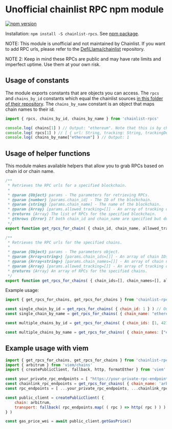 # Unofficial chainlist RPC npm module

[![npm version](https://badge.fury.io/js/chainlist-rpcs.svg)](https://badge.fury.io/js/chainlist-rpcs)

Installation: `npm install -S chainlist-rpcs`. See [npm package](https://www.npmjs.com/package/chainlist-rpcs).

NOTE: This module is unofficial and not maintained by Chainlist. If you want to add RPC urls, please refer to the [DefiLlama/chainlist](https://github.com/DefiLlama/chainlist) repository.

NOTE 2: Keep in mind these RPCs are public and may have rate limits and imperfect uptime. Use them at your own risk.

## Usage of constants

The module exports constants that are objects you can access. The `rpcs` and `chains_by_id` constants which equal the chainlist sources [in this folder of their repository](https://github.com/DefiLlama/chainlist/tree/main/constants). The `chains_by_name` constant is an object that maps chain names to their id.

```js
import { rpcs, chains_by_id, chains_by_name } from 'chainlist-rpcs'

console.log( chains[1] ) // Output: "ethereum". Note that this is by chain id and not by index. 1 here refers to chain id 1.
console.log( rpcs[1] ) // [ { url: String, tracking: String, trackingDetails: String } ].
console.log( chains_by_name["ethereum"] ) // Output: 1
```

## Usage of helper functions

This module makes available helpers that allow you to grab RPCs based on chain id or chain name.

```js
/**
 * Retrieves the RPC urls for a specified blockchain.
 *
 * @param {Object} params - The parameters for retrieving RPCs.
 * @param {number} [params.chain_id] - The ID of the blockchain.
 * @param {string} [params.chain_name] - The name of the blockchain.
 * @param {Array} [params.allowed_tracking=[]] - An array of tracking objects. Options: none, limited, yes.
 * @returns {Array} The list of RPCs for the specified blockchain.
 * @throws {Error} If both chain_id and chain_name are specified but do not match.
 */
export function get_rpcs_for_chain( { chain_id, chain_name, allowed_tracking=[] } )

/**
 * Retrieves the RPC urls for the specified chains.
 *
 * @param {Object} params - The parameters object.
 * @param {Array<string>} [params.chain_ids=[]] - An array of chain IDs.
 * @param {Array<string>} [params.chain_names=[]] - An array of chain names.
 * @param {Array} [params.allowed_tracking=[]] - An array of tracking objects. Options: none, limited, yes.
 * @returns {Array} An array of RPCs for the specified chains.
 */
export function get_rpcs_for_chains( { chain_ids=[], chain_names=[], allowed_tracking=[] } )

```

Example usage:

```js
import { get_rpcs_for_chains, get_rpcs_for_chains } from 'chainlist-rpcs'

const single_chain_by_id = get_rpcs_for_chains( { chain_id: 1 } ) // Output: [ { url: String, tracking: String, trackingDetails: String } ]
const single_chain_by_name = get_rpcs_for_chains( { chain_name: "ethereum" } ) // Output: [ { url: String, tracking: String, trackingDetails: String } ]

const multiple_chains_by_id = get_rpcs_for_chains( { chain_ids: [1, 42161] } ) // Output: { 1: [ { url: String, tracking: String, trackingDetails: String } ], 42161: [ { url: String, tracking: String, trackingDetails: String } ], ethereum: [ { url: String, tracking: String, trackingDetails: String } ], arbitrum: [ { url: String, tracking: String, trackingDetails: String } ] }

const multiple_chains_by_name = get_rpcs_for_chains( { chain_names: ["ethereum", "arbitrum"] } ) // Output: { 1: [ { url: String, tracking: String, trackingDetails: String } ], 42161: [ { url: String, tracking: String, trackingDetails: String } ], ethereum: [ { url: String, tracking: String, trackingDetails: String } ], arbitrum: [ { url: String, tracking: String, trackingDetails: String } ] }

```

## Example usage with viem

```js
import { get_rpcs_for_chains, get_rpcs_for_chains } from 'chainlist-rpcs'
import { arbitrum } from 'viem/chains'
import { createPublicClient, fallback, http, formatEther } from 'viem'

const your_private_rpc_endpoints = [ "https://your-private-rpc-endpoint.com", "https://your-private-rpc-endpoint-2.com" ]
const chainlink_rpc_endpoints = get_rpcs_for_chains( { chain_name: 'arbitrum' } )
const rpc_endpoints = [ ...your_private_rpc_endpoints, ...chainlink_rpc_endpoints ]

const public_client = createPublicClient( {
    chain: arbitrum,
    transport: fallback( rpc_endpoints.map( ( rpc ) => http( rpc ) ) )
} )

const gas_price_wei = await public_client.getGasPrice()
```